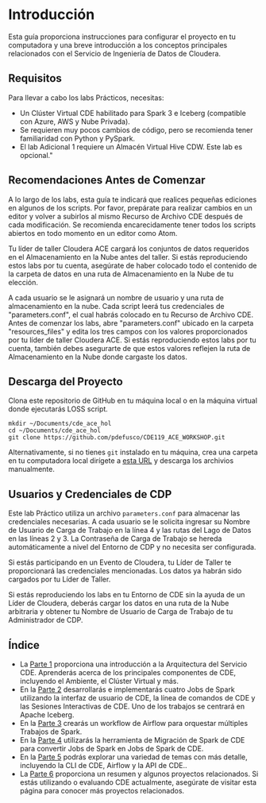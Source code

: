 # Introducción

Esta guía proporciona instrucciones para configurar el proyecto en tu computadora y una breve introducción a los conceptos principales relacionados con el Servicio de Ingeniería de Datos de Cloudera.

## Requisitos

Para llevar a cabo los labs Prácticos, necesitas:

* Un Clúster Virtual CDE habilitado para Spark 3 e Iceberg (compatible con Azure, AWS y Nube Privada).
* Se requieren muy pocos cambios de código, pero se recomienda tener familiaridad con Python y PySpark.
* El lab Adicional 1 requiere un Almacén Virtual Hive CDW. Este lab es opcional."

## Recomendaciones Antes de Comenzar

A lo largo de los labs, esta guía te indicará que realices pequeñas ediciones en algunos de los scripts. Por favor, prepárate para realizar cambios en un editor y volver a subirlos al mismo Recurso de Archivo CDE después de cada modificación. Se recomienda encarecidamente tener todos los scripts abiertos en todo momento en un editor como Atom.

Tu líder de taller Cloudera ACE cargará los conjuntos de datos requeridos en el Almacenamiento en la Nube antes del taller. Si estás reproduciendo estos labs por tu cuenta, asegúrate de haber colocado todo el contenido de la carpeta de datos en una ruta de Almacenamiento en la Nube de tu elección.

A cada usuario se le asignará un nombre de usuario y una ruta de almacenamiento en la nube. Cada script leerá tus credenciales de "parameters.conf", el cual habrás colocado en tu Recurso de Archivo CDE. Antes de comenzar los labs, abre "parameters.conf" ubicado en la carpeta "resources_files" y edita los tres campos con los valores proporcionados por tu líder de taller Cloudera ACE. Si estás reproduciendo estos labs por tu cuenta, también debes asegurarte de que estos valores reflejen la ruta de Almacenamiento en la Nube donde cargaste los datos.

## Descarga del Proyecto

Clona este repositorio de GitHub en tu máquina local o en la máquina virtual donde ejecutarás LOSS script.

```
mkdir ~/Documents/cde_ace_hol
cd ~/Documents/cde_ace_hol
git clone https://github.com/pdefusco/CDE119_ACE_WORKSHOP.git
```

Alternativamente, si no tienes `git` instalado en tu máquina, crea una carpeta en tu computadora local dirígete a [esta URL](https://github.com/pdefusco/CDE119_ACE_WORKSHOP.git) y descarga los archivios manualmente.

## Usuarios y Credenciales de CDP

Este lab Práctico utiliza un archivo `parameters.conf` para almacenar las credenciales necesarias. A cada usuario se le solicita ingresar su Nombre de Usuario de Carga de Trabajo en la línea 4 y las rutas del Lago de Datos en las líneas 2 y 3. La Contraseña de Carga de Trabajo se hereda automáticamente a nivel del Entorno de CDP y no necesita ser configurada.

Si estás participando en un Evento de Cloudera, tu Líder de Taller te proporcionará las credenciales mencionadas. Los datos ya habrán sido cargados por tu Líder de Taller.

Si estás reproduciendo los labs en tu Entorno de CDE sin la ayuda de un Líder de Cloudera, deberás cargar los datos en una ruta de la Nube arbitraria y obtener tu Nombre de Usuario de Carga de Trabajo de tu Administrador de CDP.

## Índice

* La [Parte 1](https://github.com/pdefusco/CDE119_ACE_WORKSHOP/blob/main/step_by_step_guides/espanol/parte01_arquitectura_cde.md#parte-1-arquitectura-de-cde) proporciona una introducción a la Arquitectura del Servicio CDE. Aprenderás acerca de los principales componentes de CDE, incluyendo el Ambiente, el Clúster Virtual y más.
* En la [Parte 2](https://github.com/pdefusco/CDE119_ACE_WORKSHOP/blob/main/step_by_step_guides/espanol/parte02_spark.md#parte-2-desarrollo-e-implementaci%C3%B3n-de-jobs-de-spark-en-cde) desarrollarás e implementarás cuatro Jobs de Spark utilizando la interfaz de usuario de CDE, la línea de comandos de CDE y las Sesiones Interactivas de CDE. Uno de los trabajos se centrará en Apache Iceberg.
* En la [Parte 3](https://github.com/pdefusco/CDE119_ACE_WORKSHOP/blob/main/step_by_step_guides/espanol/parte03_airflow.md#parte-3-orquestaci%C3%B3n-de-pipelines-de-ingegneria-de-datos-con-airflow) crearás un workflow de Airflow para orquestar múltiples Trabajos de Spark.
* En la [Parte 4](https://github.com/pdefusco/CDE119_ACE_WORKSHOP/blob/main/step_by_step_guides/espanol/parte04_spark_migration_tool.md#parte-4-utilizo-de-la-spark-migration-tool-de-cde-para-convertir-spark-submits-en-cde-spark-submits) utilizarás la herramienta de Migración de Spark de CDE para convertir Jobs de Spark en Jobs de Spark de CDE.
* En la [Parte 5](https://github.com/pdefusco/CDE119_ACE_WORKSHOP/blob/main/step_by_step_guides/espanol/parte05_extras.md#parte-5-labs-adicionales) podrás explorar una variedad de temas con más detalle, incluyendo la CLI de CDE, Airflow y la API de CDE..
* La [Parte 6](https://github.com/pdefusco/CDE119_ACE_WORKSHOP/blob/main/step_by_step_guides/espanol/parte06_proyectos_relacionados.md#parte-6-conclusiones-y-pr%C3%B3ximos-pasos) proporciona un resumen y algunos proyectos relacionados. Si estás utilizando o evaluando CDE actualmente, asegúrate de visitar esta página para conocer más  proyectos relacionados.
